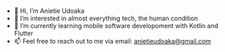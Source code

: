 - 👋 Hi, I’m Anietie Udoaka
- 👀 I’m interested in almost everything tech, the human condition 
- 🌱 I’m currently learning mobile software developoment with Kotlin and Flutter
- 📫 Feel free to reach out to me via email: anietieudoaka@gmail.com

<!---
AnietieMike/AnietieMike is a ✨ special ✨ repository because its `README.md` (this file) appears on your GitHub profile.
You can click the Preview link to take a look at your changes.
--->
